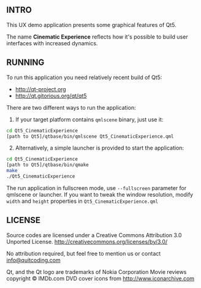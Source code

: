 ## INTRO

This UX demo application presents some graphical features of Qt5. 

The name **Cinematic Experience** reflects how it's possible to build user  interfaces with increased dynamics.

## RUNNING

To run this application you need relatively recent build of Qt5:
- http://qt-project.org
- http://qt.gitorious.org/qt/qt5

There are two different ways to run the application:

1) If your target platform contains `qmlscene` binary, just use it:

``` bash
cd Qt5_CinematicExperience
[path to Qt5]/qtbase/bin/qmlscene Qt5_CinematicExperience.qml
```

2) Alternatively, a simple launcher is provided to start the application:

``` bash
cd Qt5_CinematicExperience
[path to Qt5]/qtbase/bin/qmake
make
./Qt5_CinematicExperience
```

The run application in fullscreen mode, use `--fullscreen` parameter for qmlscene or launcher. If you want to tweak the window resolution, modify `width` and `height` properties in `Qt5_CinematicExperience.qml`

## LICENSE

Source codes are licensed under a Creative Commons Attribution 3.0 Unported License. http://creativecommons.org/licenses/by/3.0/

No attribution required, but feel free to mention us or contact info@quitcoding.com

Qt, and the Qt logo are trademarks of Nokia Corporation
Movie reviews copyright © IMDb.com
DVD cover icons from http://www.iconarchive.com
